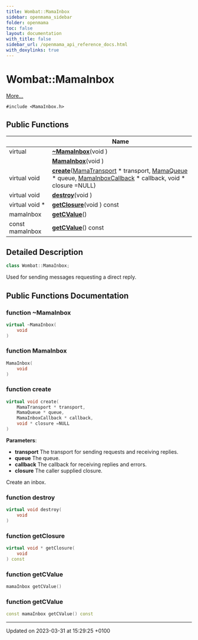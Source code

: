 ```yaml
---
title: Wombat::MamaInbox
sidebar: openmama_sidebar
folder: openmama
toc: false
layout: documentation
with_title: false
sidebar_url: /openmama_api_reference_docs.html
with_doxylinks: true
---
```


# Wombat::MamaInbox



 [More...](#detailed-description)


`#include <MamaInbox.h>`

## Public Functions

|                | Name           |
| -------------- | -------------- |
| virtual | **[~MamaInbox](classWombat_1_1MamaInbox.html#function-~mamainbox)**(void ) |
| | **[MamaInbox](classWombat_1_1MamaInbox.html#function-mamainbox)**(void ) |
| virtual void | **[create](classWombat_1_1MamaInbox.html#function-create)**([MamaTransport](classWombat_1_1MamaTransport.html) * transport, [MamaQueue](classWombat_1_1MamaQueue.html) * queue, [MamaInboxCallback](classWombat_1_1MamaInboxCallback.html) * callback, void * closure =NULL) |
| virtual void | **[destroy](classWombat_1_1MamaInbox.html#function-destroy)**(void ) |
| virtual void * | **[getClosure](classWombat_1_1MamaInbox.html#function-getclosure)**(void ) const |
| mamaInbox | **[getCValue](classWombat_1_1MamaInbox.html#function-getcvalue)**() |
| const mamaInbox | **[getCValue](classWombat_1_1MamaInbox.html#function-getcvalue)**() const |

## Detailed Description

```cpp
class Wombat::MamaInbox;
```


Used for sending messages requesting a direct reply. 

## Public Functions Documentation

### function ~MamaInbox

```cpp
virtual ~MamaInbox(
    void 
)
```


### function MamaInbox

```cpp
MamaInbox(
    void 
)
```


### function create

```cpp
virtual void create(
    MamaTransport * transport,
    MamaQueue * queue,
    MamaInboxCallback * callback,
    void * closure =NULL
)
```


**Parameters**: 

  * **transport** The transport for sending requests and receiving replies. 
  * **queue** The queue. 
  * **callback** The callback for receiving replies and errors. 
  * **closure** The caller supplied closure. 


Create an inbox.


### function destroy

```cpp
virtual void destroy(
    void 
)
```


### function getClosure

```cpp
virtual void * getClosure(
    void 
) const
```


### function getCValue

```cpp
mamaInbox getCValue()
```


### function getCValue

```cpp
const mamaInbox getCValue() const
```


-------------------------------

Updated on 2023-03-31 at 15:29:25 +0100